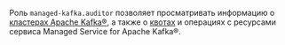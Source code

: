 Роль `managed-kafka.auditor` позволяет просматривать информацию о [кластерах Apache Kafka®](../../managed-kafka/concepts/index.md), а также о [квотах](../../managed-kafka/concepts/limits.md#mkf-quotas) и операциях с ресурсами сервиса Managed Service for Apache Kafka®.
